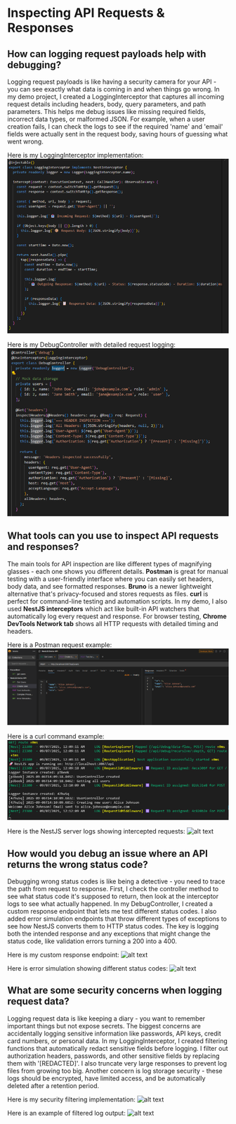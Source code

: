 # Inspecting API Requests & Responses

## How can logging request payloads help with debugging?

Logging request payloads is like having a security camera for your API - you can see exactly what data is coming in and when things go wrong. In my demo project, I created a LoggingInterceptor that captures all incoming request details including headers, body, query parameters, and path parameters. This helps me debug issues like missing required fields, incorrect data types, or malformed JSON. For example, when a user creation fails, I can check the logs to see if the required 'name' and 'email' fields were actually sent in the request body, saving hours of guessing what went wrong.

Here is my LoggingInterceptor implementation:
![alt text](image.png)

Here is my DebugController with detailed request logging:
![alt text](image-1.png)

## What tools can you use to inspect API requests and responses?

The main tools for API inspection are like different types of magnifying glasses - each one shows you different details. **Postman** is great for manual testing with a user-friendly interface where you can easily set headers, body data, and see formatted responses. **Bruno** is a newer lightweight alternative that's privacy-focused and stores requests as files. **curl** is perfect for command-line testing and automation scripts. In my demo, I also used **NestJS interceptors** which act like built-in API watchers that automatically log every request and response. For browser testing, **Chrome DevTools Network tab** shows all HTTP requests with detailed timing and headers.

Here is a Postman request example:
![alt text](image-2.png)

Here is a curl command example:
![alt text](image-3.png)

Here is the NestJS server logs showing intercepted requests:
![alt text](image-4.png)

## How would you debug an issue where an API returns the wrong status code?

Debugging wrong status codes is like being a detective - you need to trace the path from request to response. First, I check the controller method to see what status code it's supposed to return, then look at the interceptor logs to see what actually happened. In my DebugController, I created a custom response endpoint that lets me test different status codes. I also added error simulation endpoints that throw different types of exceptions to see how NestJS converts them to HTTP status codes. The key is logging both the intended response and any exceptions that might change the status code, like validation errors turning a 200 into a 400.

Here is my custom response endpoint:
![alt text](image-5.png)

Here is error simulation showing different status codes:
![alt text](image-6.png)

## What are some security concerns when logging request data?

Logging request data is like keeping a diary - you want to remember important things but not expose secrets. The biggest concerns are accidentally logging sensitive information like passwords, API keys, credit card numbers, or personal data. In my LoggingInterceptor, I created filtering functions that automatically redact sensitive fields before logging. I filter out authorization headers, passwords, and other sensitive fields by replacing them with '[REDACTED]'. I also truncate very large responses to prevent log files from growing too big. Another concern is log storage security - these logs should be encrypted, have limited access, and be automatically deleted after a retention period.

Here is my security filtering implementation:
![alt text](image-7.png)

Here is an example of filtered log output:
![alt text](image-8.png)